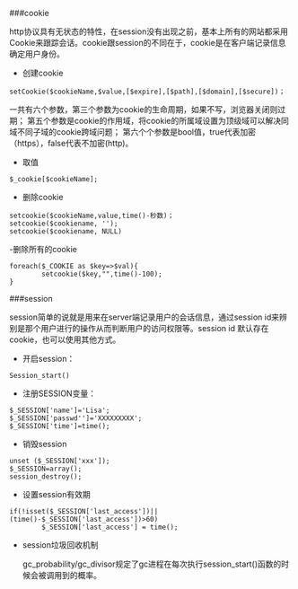 ###cookie

http协议具有无状态的特性，在session没有出现之前，基本上所有的网站都采用Cookie来跟踪会话。cookie跟session的不同在于，cookie是在客户端记录信息确定用户身份。

- 创建cookie
```
setCookie($cookieName,$value,[$expire],[$path],[$domain],[$secure])；
```
一共有六个参数，第三个参数为cookie的生命周期，如果不写，浏览器关闭则过期；
第五个参数是cookie的作用域，将cookie的所属域设置为顶级域可以解决同域不同子域的cookie跨域问题；
第六个个参数是bool值，true代表加密（https），false代表不加密(http)。

- 取值
```
$_cookie[$cookieName];
```
- 删除cookie
```
setcookie($cookieName,value,time()-秒数)；
setcookie($cookiename, '');
setcookie($cookiename, NULL)
```
-删除所有的cookie
```
foreach($_COOKIE as $key=>$val){
        setcookie($key,"",time()-100);
}
```
###session

session简单的说就是用来在server端记录用户的会话信息，通过session id来辨别是那个用户进行的操作从而判断用户的访问权限等。session id 默认存在cookie，也可以使用其他方式。

- 开启session：
```
Session_start()
```
- 注册SESSION变量：
```
$_SESSION['name']='Lisa';   
$_SESSION['passwd'']='XXXXXXXXX';
$_SESSION['time']=time();
```
- 销毁session
```
unset ($_SESSION['xxx']);
$_SESSION=array();
session_destroy();
```
- 设置session有效期
```
if(!isset($_SESSION['last_access'])||(time()-$_SESSION['last_access'])>60)
        $_SESSION['last_access'] = time();
```
- session垃圾回收机制

   gc_probability/gc_divisor规定了gc进程在每次执行session_start()函数的时候会被调用到的概率。